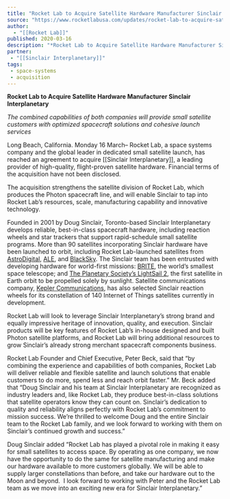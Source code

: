 ```yaml
---
title: "Rocket Lab to Acquire Satellite Hardware Manufacturer Sinclair Interplanetary  "
source: "https://www.rocketlabusa.com/updates/rocket-lab-to-acquire-satellite-hardware-manufacturer-sinclair-interplanetary/"
author:
  - "[[Rocket Lab]]"
published: 2020-03-16
description: "*Rocket Lab to Acquire Satellite Hardware Manufacturer Sinclair Interplanetary *"
partner: 
 - "[[Sinclair Interplanetary]]"
tags:
 - space-systems
 - acquisition
---
```

**Rocket Lab to Acquire Satellite Hardware Manufacturer Sinclair Interplanetary** 

*The combined capabilities of both companies will provide small satellite customers with optimized spacecraft solutions and cohesive launch services* 

Long Beach, California. Monday 16 March– Rocket Lab, a space systems company and the global leader in dedicated small satellite launch, has reached an agreement to acquire [[Sinclair Interplanetary]], a leading provider of high-quality, flight-proven satellite hardware. Financial terms of the acquisition have not been disclosed.

The acquisition strengthens the satellite division of Rocket Lab, which produces the Photon spacecraft line, and will enable Sinclair to tap into Rocket Lab’s resources, scale, manufacturing capability and innovative technology.

Founded in 2001 by Doug Sinclair, Toronto-based Sinclair Interplanetary develops reliable, best-in-class spacecraft hardware, including reaction wheels and star trackers that support rapid-schedule small satellite programs. More than 90 satellites incorporating Sinclair hardware have been launched to orbit, including Rocket Lab-launched satellites from [AstroDigital](https://www.astrodigital.com/), [ALE](https://star-ale.com/en/), and [BlackSky](https://www.blacksky.com/). The Sinclair team has been entrusted with developing hardware for world-first missions: [BRITE](https://brite-constellation.at/), the world’s smallest space telescope; and [The Planetary Society’s LightSail 2](https://www.planetary.org/explore/projects/lightsail-solar-sailing/), the first satellite in Earth orbit to be propelled solely by sunlight. Satellite communications company, [Kepler Communications](https://www.keplercommunications.com/), has also selected Sinclair reaction wheels for its constellation of 140 Internet of Things satellites currently in development.

Rocket Lab will look to leverage Sinclair Interplanetary’s strong brand and equally impressive heritage of innovation, quality, and execution. Sinclair products will be key features of Rocket Lab’s in-house designed and built Photon satellite platforms, and Rocket Lab will bring additional resources to grow Sinclair’s already strong merchant spacecraft components business.

Rocket Lab Founder and Chief Executive, Peter Beck, said that “by combining the experience and capabilities of both companies, Rocket Lab will deliver reliable and flexible satellite and launch solutions that enable customers to do more, spend less and reach orbit faster.” Mr. Beck added that “Doug Sinclair and his team at Sinclair Interplanetary are recognized as industry leaders and, like Rocket Lab, they produce best-in-class solutions that satellite operators know they can count on. Sinclair’s dedication to quality and reliability aligns perfectly with Rocket Lab’s commitment to mission success. We’re thrilled to welcome Doug and the entire Sinclair team to the Rocket Lab family, and we look forward to working with them on Sinclair’s continued growth and success.”

Doug Sinclair added “Rocket Lab has played a pivotal role in making it easy for small satellites to access space. By operating as one company, we now have the opportunity to do the same for satellite manufacturing and make our hardware available to more customers globally. We will be able to supply larger constellations than before, and take our hardware out to the Moon and beyond.  I look forward to working with Peter and the Rocket Lab team as we move into an exciting new era for Sinclair Interplanetary.”